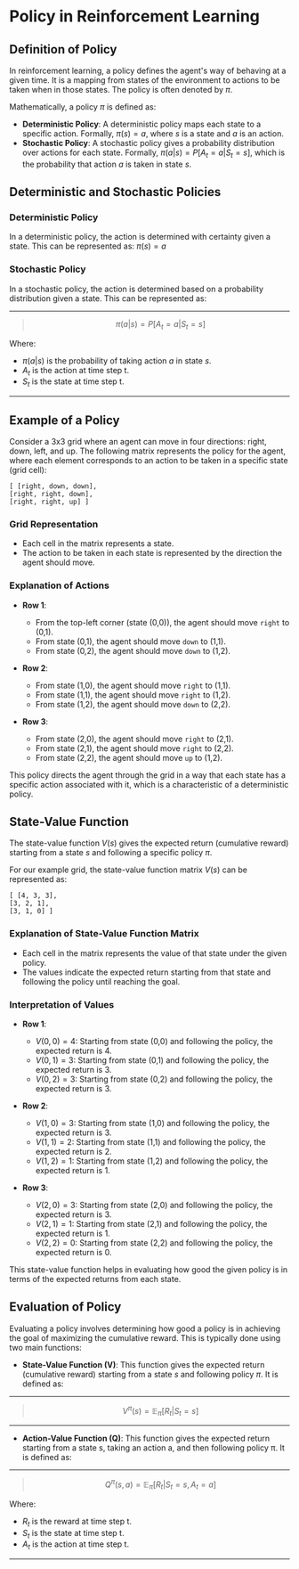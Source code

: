 # Policy in Reinforcement Learning

## Definition of Policy

In reinforcement learning, a policy defines the agent's way of behaving at a given time. It is a mapping from states of the environment to actions to be taken when in those states. The policy is often denoted by $\pi$.

Mathematically, a policy $\pi$ is defined as:

- **Deterministic Policy**: A deterministic policy maps each state to a specific action. Formally, $\pi(s) = a$, where $s$ is a state and $a$ is an action.
- **Stochastic Policy**: A stochastic policy gives a probability distribution over actions for each state. Formally, $\pi(a|s) = P[A_t = a | S_t = s]$, which is the probability that action $a$ is taken in state $s$.

## Deterministic and Stochastic Policies

### Deterministic Policy

In a deterministic policy, the action is determined with certainty given a state. This can be represented as:
$\pi(s) = a$

### Stochastic Policy

In a stochastic policy, the action is determined based on a probability distribution given a state. This can be represented as:

---


>$$\pi(a|s) = P[A_t = a | S_t = s]$$

Where:
- $\pi(a|s)$ is the probability of taking action $a$ in state $s$.
- $A_t$ is the action at time step t.
- $S_t$ is the state at time step t.


---

## Example of a Policy

Consider a 3x3 grid where an agent can move in four directions: right, down, left, and up. The following matrix represents the policy for the agent, where each element corresponds to an action to be taken in a specific state (grid cell):

```
[ [right, down, down],
[right, right, down],
[right, right, up] ]
```

### Grid Representation

- Each cell in the matrix represents a state.
- The action to be taken in each state is represented by the direction the agent should move.

### Explanation of Actions

- **Row 1**: 
  - From the top-left corner (state (0,0)), the agent should move `right` to (0,1).
  - From state (0,1), the agent should move `down` to (1,1).
  - From state (0,2), the agent should move `down` to (1,2).

- **Row 2**:
  - From state (1,0), the agent should move `right` to (1,1).
  - From state (1,1), the agent should move `right` to (1,2).
  - From state (1,2), the agent should move `down` to (2,2).

- **Row 3**:
  - From state (2,0), the agent should move `right` to (2,1).
  - From state (2,1), the agent should move `right` to (2,2).
  - From state (2,2), the agent should move `up` to (1,2).

This policy directs the agent through the grid in a way that each state has a specific action associated with it, which is a characteristic of a deterministic policy.

## State-Value Function

The state-value function $V(s)$ gives the expected return (cumulative reward) starting from a state $s$ and following a specific policy $\pi$. 

For our example grid, the state-value function matrix $V(s)$ can be represented as:

```
[ [4, 3, 3],
[3, 2, 1],
[3, 1, 0] ]
```

### Explanation of State-Value Function Matrix

- Each cell in the matrix represents the value of that state under the given policy.
- The values indicate the expected return starting from that state and following the policy until reaching the goal.

### Interpretation of Values

- **Row 1**:
  - $V(0,0) = 4$: Starting from state (0,0) and following the policy, the expected return is 4.
  - $V(0,1) = 3$: Starting from state (0,1) and following the policy, the expected return is 3.
  - $V(0,2) = 3$: Starting from state (0,2) and following the policy, the expected return is 3.

- **Row 2**:
  - $V(1,0) = 3$: Starting from state (1,0) and following the policy, the expected return is 3.
  - $V(1,1) = 2$: Starting from state (1,1) and following the policy, the expected return is 2.
  - $V(1,2) = 1$: Starting from state (1,2) and following the policy, the expected return is 1.

- **Row 3**:
  - $V(2,0) = 3$: Starting from state (2,0) and following the policy, the expected return is 3.
  - $V(2,1) = 1$: Starting from state (2,1) and following the policy, the expected return is 1.
  - $V(2,2) = 0$: Starting from state (2,2) and following the policy, the expected return is 0.

This state-value function helps in evaluating how good the given policy is in terms of the expected returns from each state.

## Evaluation of Policy

Evaluating a policy involves determining how good a policy is in achieving the goal of maximizing the cumulative reward. This is typically done using two main functions:

- **State-Value Function (V)**: This function gives the expected return (cumulative reward) starting from a state $s$ and following policy $\pi$. It is defined as:
---


>$$V^{\pi}(s) = \mathbb{E}_{\pi} [R_t | S_t = s]$$


---
- **Action-Value Function (Q)**: This function gives the expected return starting from a state s, taking an action a, and then following policy π. It is defined as:
---


>$$Q^{\pi}(s, a) = \mathbb{E}_{\pi} [R_t | S_t = s, A_t = a]$$

Where:
- $R_t$ is the reward at time step t.
- $S_t$ is the state at time step t.
- $A_t$ is the action at time step t.


---
